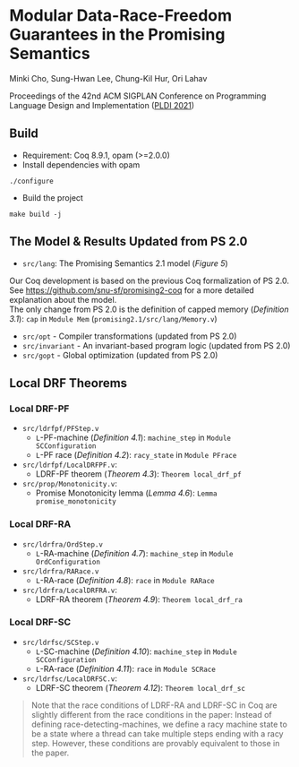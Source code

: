 # Modular Data-Race-Freedom Guarantees in the Promising Semantics

Minki Cho, Sung-Hwan Lee, Chung-Kil Hur, Ori Lahav

Proceedings of the 42nd ACM SIGPLAN Conference on Programming Language Design and Implementation ([PLDI 2021](https://conf.researchr.org/home/pldi-2021))

## Build
- Requirement: Coq 8.9.1, opam (>=2.0.0)
- Install dependencies with opam
```
./configure
```
- Build the project
```
make build -j
```

## The Model & Results Updated from PS 2.0
- `src/lang`: The Promising Semantics 2.1 model (*Figure 5*)

Our Coq development is based on the previous Coq formalization of PS 2.0.
See https://github.com/snu-sf/promising2-coq for a more detailed explanation about the model.  
The only change from PS 2.0 is the definition of capped memory (*Definition 3.1*): `cap` in `Module Mem` (`promising2.1/src/lang/Memory.v`)

- `src/opt` - Compiler transformations (updated from PS 2.0)
- `src/invariant` - An invariant-based program logic (updated from PS 2.0)
- `src/gopt` - Global optimization (updated from PS 2.0)

## Local DRF Theorems

### Local DRF-PF
- `src/ldrfpf/PFStep.v`
  + `L`-PF-machine (*Definition 4.1*): `machine_step` in `Module SCConfiguration`
  + `L`-PF race (*Definition 4.2*): `racy_state` in `Module PFrace`
- `src/ldrfpf/LocalDRFPF.v`:
  + LDRF-PF theorem (*Theorem 4.3*): `Theorem local_drf_pf`
- `src/prop/Monotonicity.v`:
  + Promise Monotonicity lemma (*Lemma 4.6*): `Lemma promise_monotonicity`

### Local DRF-RA
- `src/ldrfra/OrdStep.v`
  + `L`-RA-machine (*Definition 4.7*): `machine_step` in `Module OrdConfiguration`
- `src/ldrfra/RARace.v`
  + `L`-RA-race (*Definition 4.8*): `race` in `Module RARace`
- `src/ldrfra/LocalDRFRA.v`:
  + LDRF-RA theorem (*Theorem 4.9*): `Theorem local_drf_ra`

### Local DRF-SC
- `src/ldrfsc/SCStep.v`
  + `L`-SC-machine (*Definition 4.10*): `machine_step` in `Module SCConfiguration`
  + `L`-RA-race (*Definition 4.11*): `race` in `Module SCRace`
- `src/ldrfsc/LocalDRFSC.v`:
  + LDRF-SC theorem (*Theorem 4.12*): `Theorem local_drf_sc`

> Note that the race conditions of LDRF-RA and LDRF-SC in Coq are slightly different from the race conditions in the paper:
Instead of defining race-detecting-machines,
we define a racy machine state to be a state where a thread can take multiple steps ending with a racy step.
However, these conditions are provably equivalent to those in the paper.
